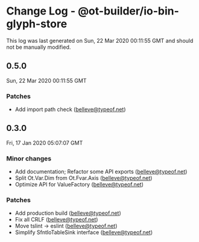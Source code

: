 # Change Log - @ot-builder/io-bin-glyph-store

This log was last generated on Sun, 22 Mar 2020 00:11:55 GMT and should not be manually modified.

## 0.5.0
Sun, 22 Mar 2020 00:11:55 GMT

### Patches

- Add import path check (belleve@typeof.net)
## 0.3.0
Fri, 17 Jan 2020 05:07:07 GMT

### Minor changes

- Add documentation; Refactor some API exports (belleve@typeof.net)
- Split Ot.Var.Dim from Ot.Fvar.Axis (belleve@typeof.net)
- Optimize API for ValueFactory (belleve@typeof.net)
### Patches

- Add production build (belleve@typeof.net)
- Fix all CRLF (belleve@typeof.net)
- Move tslint -> eslint (belleve@typeof.net)
- Simplify SfntIoTableSink interface (belleve@typeof.net)